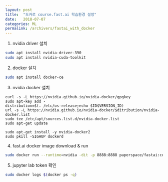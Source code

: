 ```yaml
---
layout: post
title:  "도커로 course.fast.ai 학습환경 설정"
date:   2018-07-07
categories: ML
permalink: /archivers/fastai_with_docker
---
```


1. nvidia driver 설치
```sh
sudo apt install nvidia-driver-390
sudo apt install nvidia-cuda-toolkit
```

2. docker 설치
```sh
sudo apt install docker-ce
```

3. nvidia docker 설치
```
curl -s -L https://nvidia.github.io/nvidia-docker/gpgkey
sudo apt-key add - 
distribution=$(. /etc/os-release;echo $ID$VERSION_ID)
url -s -L https://nvidia.github.io/nvidia-docker/$ditribution/nvidia-docker.list
sudo tee /etc/apt/sources.list.d/nvidia-docker.list
sudo apt-get update

sudo apt-get install -y nvidia-docker2
sudo pkill -SIGHUP dockerd
```

4. fast.ai docker image download & run
```sh
sudo docker run --runtime=nvidia -dit -p 8888:8888 paperspace/fastai:cuda9_pytorchJL
```

5. jupyter lab token 확인
```sh
sudo docker logs $(docker ps -q)
```
